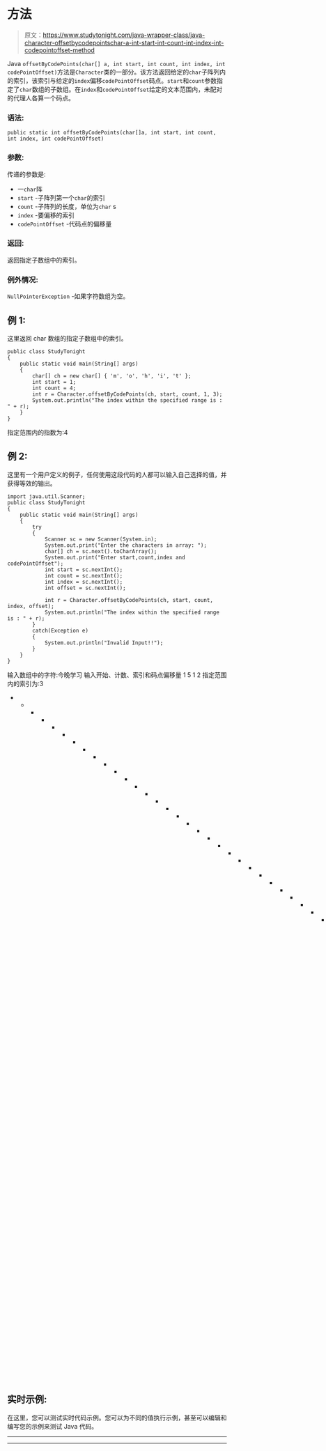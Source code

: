 # 方法

> 原文：<https://www.studytonight.com/java-wrapper-class/java-character-offsetbycodepointschar-a-int-start-int-count-int-index-int-codepointoffset-method>

Java `offsetByCodePoints(char[] a, int start, int count, int index, int codePointOffset)`方法是`Character`类的一部分。该方法返回给定的`char`子阵列内的索引，该索引与给定的`index`偏移`codePointOffset`码点。`start`和`count`参数指定了`char`数组的子数组。在`index`和`codePointOffset`给定的文本范围内，未配对的代理人各算一个码点。

### 语法:

```
public static int offsetByCodePoints(char[]a, int start, int count, int index, int codePointOffset) 
```

### 参数:

传递的参数是:

*   一`char`阵
*   `start` -子阵列第一个`char`的索引
*   `count` -子阵列的长度，单位为`char` s
*   `index` -要偏移的索引
*   `codePointOffset` -代码点的偏移量

### 返回:

返回指定子数组中的索引。

### 例外情况:

`NullPointerException` -如果字符数组为空。

## 例 1:

这里返回 char 数组的指定子数组中的索引。

```
public class StudyTonight
{  
	public static void main(String[] args)
	{  
		char[] ch = new char[] { 'm', 'o', 'h', 'i', 't' };  
		int start = 1;  
		int count = 4;  
		int r = Character.offsetByCodePoints(ch, start, count, 1, 3);  
		System.out.println("The index within the specified range is : " + r);  
	}
}
```

指定范围内的指数为:4

## 例 2:

这里有一个用户定义的例子，任何使用这段代码的人都可以输入自己选择的值，并获得等效的输出。

```
import java.util.Scanner; 
public class StudyTonight
{  
	public static void main(String[] args)
	{  
		try
		{
			Scanner sc = new Scanner(System.in); 
			System.out.print("Enter the characters in array: ");
			char[] ch = sc.next().toCharArray();
			System.out.print("Enter start,count,index and codePointOffset");
			int start = sc.nextInt();
			int count = sc.nextInt();
			int index = sc.nextInt();
			int offset = sc.nextInt();

			int r = Character.offsetByCodePoints(ch, start, count, index, offset);  
			System.out.println("The index within the specified range is : " + r);
		}
		catch(Exception e)
		{
			System.out.println("Invalid Input!!");
		}
	}
}
```

输入数组中的字符:今晚学习
输入开始、计数、索引和码点偏移量 1 5 1 2
指定范围内的索引为:3
* * * * * * * * * * * * * * * * * * * * * * * * * * * * * * * * * * * * * * * * * * * * * * * * * * *输入数组中的字符:你好
输入开始、计数、索引和码点偏移量 1 2 1 3
输入无效！！

## 实时示例:

在这里，您可以测试实时代码示例。您可以为不同的值执行示例，甚至可以编辑和编写您的示例来测试 Java 代码。

* * *

* * *